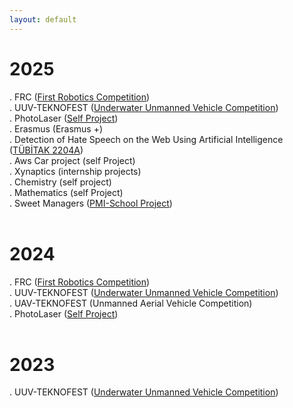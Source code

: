 ```yaml
---
layout: default
---
```


# 2025
. FRC ([First Robotics Competition](/resume/projects/frc)) <br>
. UUV-TEKNOFEST ([Underwater Unmanned Vehicle Competition](/resume/projects/uuv)) <br>
. PhotoLaser ([Self Project](/resume/projects/photolaser)) <br>
. Erasmus (Erasmus +) <br>
. Detection of Hate Speech on the Web Using Artificial Intelligence ([TÜBİTAK 2204A]()) <br>
. Aws Car project (self Project)<br>
. Xynaptics (internship projects)<br>
. Chemistry (self project) <br>
. Mathematics (self Project)<br>
. Sweet Managers ([PMI-School Project]()) <br>
<br>
# 2024
. FRC ([First Robotics Competition](/resume/projects/frc)) <br>
. UUV-TEKNOFEST ([Underwater Unmanned Vehicle Competition](/resume/projects/uuv)) <br>
. UAV-TEKNOFEST (Unmanned Aerial Vehicle Competition) <br>
. PhotoLaser ([Self Project](/resume/projects/photolaser)) <br>
<br>
# 2023
. UUV-TEKNOFEST ([Underwater Unmanned Vehicle Competition](/resume/projects/uuv)) <br>